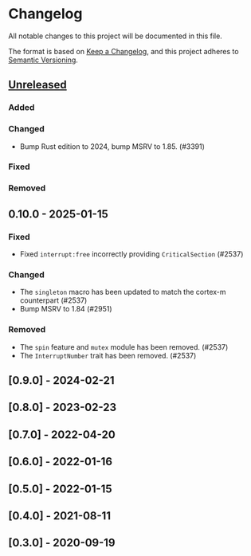 # Changelog

All notable changes to this project will be documented in this file.

The format is based on [Keep a Changelog](https://keepachangelog.com/en/1.1.0/),
and this project adheres to [Semantic Versioning](https://semver.org/spec/v2.0.0.html).

## [Unreleased]

### Added

### Changed

- Bump Rust edition to 2024, bump MSRV to 1.85. (#3391)

### Fixed

### Removed

## 0.10.0 - 2025-01-15

### Fixed

- Fixed `interrupt:free` incorrectly providing `CriticalSection` (#2537)

### Changed

- The `singleton` macro has been updated to match the cortex-m counterpart (#2537)
- Bump MSRV to 1.84 (#2951)

### Removed

- The `spin` feature and `mutex` module has been removed. (#2537)
- The `InterruptNumber` trait has been removed. (#2537)

## [0.9.0] - 2024-02-21

## [0.8.0] - 2023-02-23

## [0.7.0] - 2022-04-20

## [0.6.0] - 2022-01-16

## [0.5.0] - 2022-01-15

## [0.4.0] - 2021-08-11

## [0.3.0] - 2020-09-19

[Unreleased]: https://github.com/esp-rs/esp-hal/commits/main/xtensa-lx?since=2025-01-15
